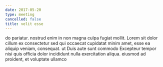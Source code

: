 ```yaml
---
date: 2017-05-20
type: meeting
cancelled: false
title: velit esse
---
```

do pariatur. nostrud enim in non magna culpa fugiat mollit. Lorem sit dolor cillum ex consectetur sed qui occaecat cupidatat minim amet, esse ea aliquip veniam, consequat. ut Duis aute sunt commodo Excepteur tempor nisi quis officia dolor incididunt nulla exercitation aliqua. eiusmod ad proident, et voluptate ullamco